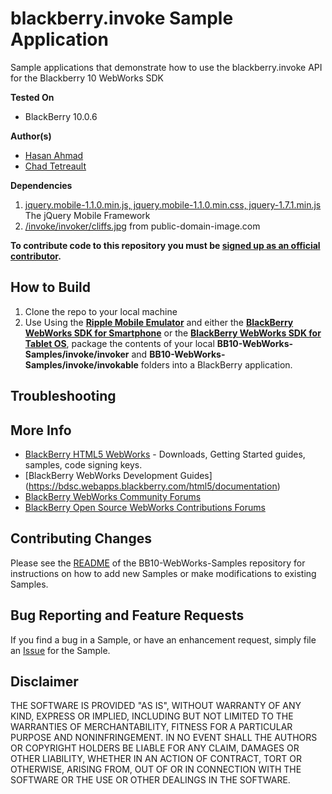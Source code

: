 # blackberry.invoke Sample Application

Sample applications that demonstrate how to use the blackberry.invoke API for the Blackberry 10 WebWorks SDK

**Tested On**

* BlackBerry 10.0.6

**Author(s)** 

* [Hasan Ahmad](https://github.com/haahmad)
* [Chad Tetreault](http://twitter.com/chadtatro)

**Dependencies**

1. [jquery.mobile-1.1.0.min.js, jquery.mobile-1.1.0.min.css, jquery-1.7.1.min.js ](http://www.jquerymobile.com/) The jQuery Mobile Framework
2. [/invoke/invoker/cliffs.jpg](http://www.public-domain-image.com/nature-landscapes-public-domain-images-pictures/cliffs-public-domain-images-pictures/cliffs-ocean-slieve-league.jpg.html) from public-domain-image.com               

**To contribute code to this repository you must be [signed up as an official contributor](http://blackberry.github.com/howToContribute.html).**

## How to Build

1. Clone the repo to your local machine
2. Use Using the **[Ripple Mobile Emulator](http://developer.blackberry.com/html5/download)** and either the **[BlackBerry WebWorks SDK for Smartphone](http://developer.blackberry.com/html5/download)** or the **[BlackBerry WebWorks SDK for Tablet OS](http://developer.blackberry.com/html5/download)**, package the contents of your local **BB10-WebWorks-Samples/invoke/invoker** and **BB10-WebWorks-Samples/invoke/invokable** folders into a BlackBerry application.

## Troubleshooting

## More Info

* [BlackBerry HTML5 WebWorks](https://bdsc.webapps.blackberry.com/html5/) - Downloads, Getting Started guides, samples, code signing keys.
* [BlackBerry WebWorks Development Guides] (https://bdsc.webapps.blackberry.com/html5/documentation)
* [BlackBerry WebWorks Community Forums](http://supportforums.blackberry.com/t5/Web-and-WebWorks-Development/bd-p/browser_dev)
* [BlackBerry Open Source WebWorks Contributions Forums](http://supportforums.blackberry.com/t5/BlackBerry-WebWorks/bd-p/ww_con)

## Contributing Changes

Please see the [README](https://github.com/blackberry/BB10-WebWorks-Samples) of the BB10-WebWorks-Samples repository for instructions on how to add new Samples or make modifications to existing Samples.


## Bug Reporting and Feature Requests

If you find a bug in a Sample, or have an enhancement request, simply file an [Issue](https://github.com/blackberry/BB10-WebWorks-Samples/issues) for the Sample.


## Disclaimer

THE SOFTWARE IS PROVIDED "AS IS", WITHOUT WARRANTY OF ANY KIND, EXPRESS OR IMPLIED, INCLUDING BUT NOT LIMITED TO THE WARRANTIES OF MERCHANTABILITY, FITNESS FOR A PARTICULAR PURPOSE AND NONINFRINGEMENT. IN NO EVENT SHALL THE AUTHORS OR COPYRIGHT HOLDERS BE LIABLE FOR ANY CLAIM, DAMAGES OR OTHER LIABILITY, WHETHER IN AN ACTION OF CONTRACT, TORT OR OTHERWISE, ARISING FROM, OUT OF OR IN CONNECTION WITH THE SOFTWARE OR THE USE OR OTHER DEALINGS IN THE SOFTWARE.
